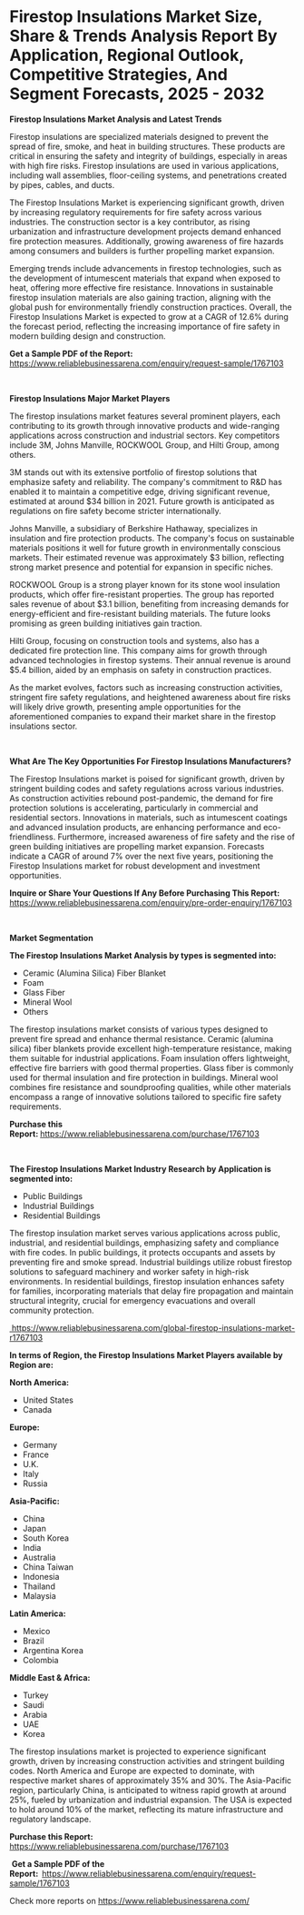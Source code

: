 <p><h1>Firestop Insulations Market Size, Share & Trends Analysis Report By Application, Regional Outlook, Competitive Strategies, And Segment Forecasts, 2025 - 2032</h1></p><p><strong>Firestop Insulations Market Analysis and Latest Trends</strong></p>
<p><p>Firestop insulations are specialized materials designed to prevent the spread of fire, smoke, and heat in building structures. These products are critical in ensuring the safety and integrity of buildings, especially in areas with high fire risks. Firestop insulations are used in various applications, including wall assemblies, floor-ceiling systems, and penetrations created by pipes, cables, and ducts. </p><p>The Firestop Insulations Market is experiencing significant growth, driven by increasing regulatory requirements for fire safety across various industries. The construction sector is a key contributor, as rising urbanization and infrastructure development projects demand enhanced fire protection measures. Additionally, growing awareness of fire hazards among consumers and builders is further propelling market expansion.</p><p>Emerging trends include advancements in firestop technologies, such as the development of intumescent materials that expand when exposed to heat, offering more effective fire resistance. Innovations in sustainable firestop insulation materials are also gaining traction, aligning with the global push for environmentally friendly construction practices. Overall, the Firestop Insulations Market is expected to grow at a CAGR of 12.6% during the forecast period, reflecting the increasing importance of fire safety in modern building design and construction.</p></p>
<p><strong>Get a Sample PDF of the Report:&nbsp;</strong> <a href="https://www.reliablebusinessarena.com/enquiry/request-sample/1767103?utm_campaign=2189&utm_medium=2&utm_source=Github&utm_content=ia&utm_term=03042025&utm_id=firestop-insulations">https://www.reliablebusinessarena.com/enquiry/request-sample/1767103</a></p>
<p>&nbsp;</p>
<p><strong>Firestop Insulations Major Market Players</strong></p>
<p><p>The firestop insulations market features several prominent players, each contributing to its growth through innovative products and wide-ranging applications across construction and industrial sectors. Key competitors include 3M, Johns Manville, ROCKWOOL Group, and Hilti Group, among others.</p><p>3M stands out with its extensive portfolio of firestop solutions that emphasize safety and reliability. The company's commitment to R&D has enabled it to maintain a competitive edge, driving significant revenue, estimated at around $34 billion in 2021. Future growth is anticipated as regulations on fire safety become stricter internationally.</p><p>Johns Manville, a subsidiary of Berkshire Hathaway, specializes in insulation and fire protection products. The company's focus on sustainable materials positions it well for future growth in environmentally conscious markets. Their estimated revenue was approximately $3 billion, reflecting strong market presence and potential for expansion in specific niches.</p><p>ROCKWOOL Group is a strong player known for its stone wool insulation products, which offer fire-resistant properties. The group has reported sales revenue of about $3.1 billion, benefiting from increasing demands for energy-efficient and fire-resistant building materials. The future looks promising as green building initiatives gain traction.</p><p>Hilti Group, focusing on construction tools and systems, also has a dedicated fire protection line. This company aims for growth through advanced technologies in firestop systems. Their annual revenue is around $5.4 billion, aided by an emphasis on safety in construction practices.</p><p>As the market evolves, factors such as increasing construction activities, stringent fire safety regulations, and heightened awareness about fire risks will likely drive growth, presenting ample opportunities for the aforementioned companies to expand their market share in the firestop insulations sector.</p></p>
<p>&nbsp;</p>
<p><strong>What Are The Key Opportunities For Firestop Insulations Manufacturers?</strong></p>
<p><p>The Firestop Insulations market is poised for significant growth, driven by stringent building codes and safety regulations across various industries. As construction activities rebound post-pandemic, the demand for fire protection solutions is accelerating, particularly in commercial and residential sectors. Innovations in materials, such as intumescent coatings and advanced insulation products, are enhancing performance and eco-friendliness. Furthermore, increased awareness of fire safety and the rise of green building initiatives are propelling market expansion. Forecasts indicate a CAGR of around 7% over the next five years, positioning the Firestop Insulations market for robust development and investment opportunities.</p></p>
<p><strong>Inquire or Share Your Questions If Any Before Purchasing This Report:</strong> <a href="https://www.reliablebusinessarena.com/enquiry/pre-order-enquiry/1767103?utm_campaign=2189&utm_medium=2&utm_source=Github&utm_content=ia&utm_term=03042025&utm_id=firestop-insulations">https://www.reliablebusinessarena.com/enquiry/pre-order-enquiry/1767103</a></p>
<p>&nbsp;</p>
<p><strong>Market Segmentation</strong></p>
<p><strong>The Firestop Insulations Market Analysis by types is segmented into:</strong></p>
<p><ul><li>Ceramic (Alumina Silica) Fiber Blanket</li><li>Foam</li><li>Glass Fiber</li><li>Mineral Wool</li><li>Others</li></ul></p>
<p><p>The firestop insulations market consists of various types designed to prevent fire spread and enhance thermal resistance. Ceramic (alumina silica) fiber blankets provide excellent high-temperature resistance, making them suitable for industrial applications. Foam insulation offers lightweight, effective fire barriers with good thermal properties. Glass fiber is commonly used for thermal insulation and fire protection in buildings. Mineral wool combines fire resistance and soundproofing qualities, while other materials encompass a range of innovative solutions tailored to specific fire safety requirements.</p></p>
<p><strong>Purchase this Report:&nbsp;</strong><a href="https://www.reliablebusinessarena.com/purchase/1767103?utm_campaign=2189&utm_medium=2&utm_source=Github&utm_content=ia&utm_term=03042025&utm_id=firestop-insulations">https://www.reliablebusinessarena.com/purchase/1767103</a></p>
<p>&nbsp;</p>
<p><strong>The Firestop Insulations Market Industry Research by Application is segmented into:</strong></p>
<p><ul><li>Public Buildings</li><li>Industrial Buildings</li><li>Residential Buildings</li></ul></p>
<p><p>The firestop insulation market serves various applications across public, industrial, and residential buildings, emphasizing safety and compliance with fire codes. In public buildings, it protects occupants and assets by preventing fire and smoke spread. Industrial buildings utilize robust firestop solutions to safeguard machinery and worker safety in high-risk environments. In residential buildings, firestop insulation enhances safety for families, incorporating materials that delay fire propagation and maintain structural integrity, crucial for emergency evacuations and overall community protection.</p></p>
<p><a href="https://www.reliablebusinessarena.com/global-firestop-insulations-market-r1767103?utm_campaign=2189&utm_medium=2&utm_source=Github&utm_content=ia&utm_term=03042025&utm_id=firestop-insulations">&nbsp;https://www.reliablebusinessarena.com/global-firestop-insulations-market-r1767103</a></p>
<p><strong>In terms of Region, the Firestop Insulations Market Players available by Region are:</strong></p>
<p>
    <p> <strong> North America: </strong>
        <ul>
            <li>United States</li>
            <li>Canada</li>
        </ul>
        </p> 
    <p> <strong> Europe: </strong>
        <ul>
            <li>Germany</li>
            <li>France</li>
            <li>U.K.</li>
            <li>Italy</li>
            <li>Russia</li>
        </ul>
        </p> 
    <p> <strong> Asia-Pacific: </strong>
        <ul>
            <li>China</li>
            <li>Japan</li>
            <li>South Korea</li>
            <li>India</li>
            <li>Australia</li>
            <li>China Taiwan</li>
            <li>Indonesia</li>
            <li>Thailand</li>
            <li>Malaysia</li>
        </ul>
        </p> 
    <p> <strong> Latin America: </strong>
        <ul>
            <li>Mexico</li>
            <li>Brazil</li>
            <li>Argentina Korea</li>
            <li>Colombia</li>
        </ul>
        </p> 
    <p> <strong> Middle East & Africa: </strong>
        <ul>
            <li>Turkey</li>
            <li>Saudi</li>
            <li>Arabia</li>
            <li>UAE</li>
            <li>Korea</li>
        </ul>
    </p>
    </p>
<p><p>The firestop insulations market is projected to experience significant growth, driven by increasing construction activities and stringent building codes. North America and Europe are expected to dominate, with respective market shares of approximately 35% and 30%. The Asia-Pacific region, particularly China, is anticipated to witness rapid growth at around 25%, fueled by urbanization and industrial expansion. The USA is expected to hold around 10% of the market, reflecting its mature infrastructure and regulatory landscape.</p></p>
<p><strong>Purchase this Report: </strong><a href="https://www.reliablebusinessarena.com/purchase/1767103?utm_campaign=2189&utm_medium=2&utm_source=Github&utm_content=ia&utm_term=03042025&utm_id=firestop-insulations">https://www.reliablebusinessarena.com/purchase/1767103</a></p>
<p>&nbsp;<strong>Get a Sample PDF of the Report:&nbsp;&nbsp;</strong><a href="https://www.reliablebusinessarena.com/enquiry/request-sample/1767103?utm_campaign=2189&utm_medium=2&utm_source=Github&utm_content=ia&utm_term=03042025&utm_id=firestop-insulations">https://www.reliablebusinessarena.com/enquiry/request-sample/1767103</a></p>
<p><strong></strong></p>
<p>Check more reports on <a href="https://www.reliablebusinessarena.com/?utm_campaign=2189&utm_medium=2&utm_source=Github&utm_content=ia&utm_term=03042025&utm_id=firestop-insulations">https://www.reliablebusinessarena.com/</a></p>